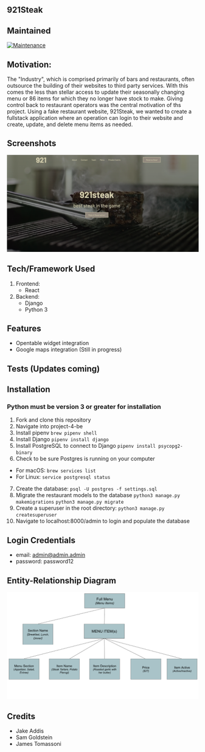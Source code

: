 ## 921Steak

## Maintained
[![Maintenance](https://img.shields.io/badge/Maintained%3F-yes-green.svg)](https://GitHub.com/Naereen/StrapDown.js/graphs/commit-activity)

## Motivation:
The "Industry", which is comprised primarily of bars and restaurants, often outsource the building of their websites to third party services. With this comes the less than stellar access to update their seasonally changing menu or 86 items for which they no longer have stock to make. Giving control back to restaurant operators was the central motivation of ths project. Using a fake restaurant website, 921Steak, we wanted to create a fullstack application where an operation can login to their website and create, update, and delete menu items as needed. 
## Screenshots
![Hero Desktop](images/Hero_Desktop.jpg)
## Tech/Framework Used
1. Frontend: 
    - React
2. Backend: 
    - Django
    - Python 3  
## Features
- Opentable widget integration 
- Google maps integration (Still in progress)
## Tests (Updates coming)
## Installation 
### Python must be version 3 or greater for installation
1. Fork and clone this repository 
2. Navigate into project-4-be
3. Install pipenv
`brew pipenv shell`
4. Install Django
`pipenv install django`
5. Install PostgreSQL to connect to Django
`pipenv install psycopg2-binary`
6. Check to be sure Postgres is running on your computer
- For macOS:
`brew services list`
- For Linux:
`service postgresql status`
7. Create the database:
`psql -U postgres -f settings.sql`
8. Migrate the restaurant models to the database
`python3 manage.py makemigrations`
`python3 manage.py migrate`
9. Create a superuser in the root directory:
`python3 manage.py createsuperuser`
10. Navigate to localhost:8000/admin to login and populate the database
## Login Credentials
- email: admin@admin.admin
- password: password12
## Entity-Relationship Diagram 
![ERD](images/ERDiagram.jpg)
## Credits
- Jake Addis
- Sam Goldstein
- James Tomassoni
